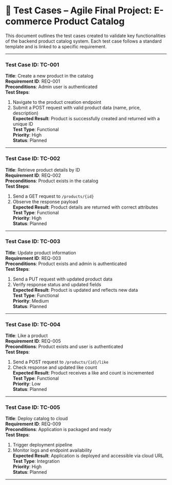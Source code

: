 # 🧪 Test Cases – Agile Final Project: E-commerce Product Catalog

This document outlines the test cases created to validate key functionalities of the backend product catalog system. Each test case follows a standard template and is linked to a specific requirement.

---

### Test Case ID: TC-001
**Title**: Create a new product in the catalog  
**Requirement ID**: REQ-001  
**Preconditions**: Admin user is authenticated  
**Test Steps**:
1. Navigate to the product creation endpoint
2. Submit a POST request with valid product data (name, price, description)  
**Expected Result**: Product is successfully created and returned with a unique ID  
**Test Type**: Functional  
**Priority**: High  
**Status**: Planned

---

### Test Case ID: TC-002
**Title**: Retrieve product details by ID  
**Requirement ID**: REQ-002  
**Preconditions**: Product exists in the catalog  
**Test Steps**:
1. Send a GET request to `/products/{id}`
2. Observe the response payload  
**Expected Result**: Product details are returned with correct attributes  
**Test Type**: Functional  
**Priority**: High  
**Status**: Planned

---

### Test Case ID: TC-003
**Title**: Update product information  
**Requirement ID**: REQ-003  
**Preconditions**: Product exists and admin is authenticated  
**Test Steps**:
1. Send a PUT request with updated product data  
2. Verify response status and updated fields  
**Expected Result**: Product is updated and reflects new data  
**Test Type**: Functional  
**Priority**: Medium  
**Status**: Planned

---

### Test Case ID: TC-004
**Title**: Like a product  
**Requirement ID**: REQ-005  
**Preconditions**: Product exists and user is authenticated  
**Test Steps**:
1. Send a POST request to `/products/{id}/like`
2. Check response and updated like count  
**Expected Result**: Product receives a like and count is incremented  
**Test Type**: Functional  
**Priority**: Low  
**Status**: Planned

---

### Test Case ID: TC-005
**Title**: Deploy catalog to cloud  
**Requirement ID**: REQ-009  
**Preconditions**: Application is packaged and ready  
**Test Steps**:
1. Trigger deployment pipeline  
2. Monitor logs and endpoint availability  
**Expected Result**: Application is deployed and accessible via cloud URL  
**Test Type**: Integration  
**Priority**: High  
**Status**: Planned

---
